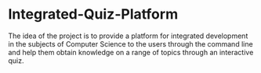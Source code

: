# Integrated-Quiz-Platform
The idea of the project is to provide a platform for integrated development in the subjects of Computer Science to the users through the command line and help them obtain knowledge on a range of topics through an interactive quiz.
